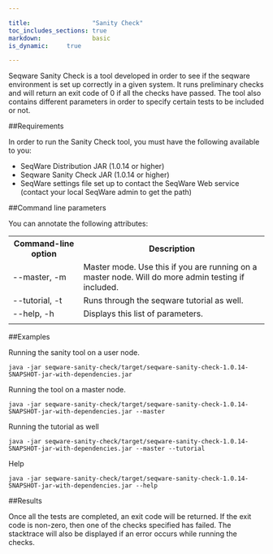 ```yaml
---

title:                 "Sanity Check"
toc_includes_sections: true
markdown:              basic
is_dynamic:		true

---
```


Seqware Sanity Check is a tool developed in order to see if the seqware environment is set up correctly in a given system. It runs preliminary checks and will return an exit code of 0 if all the checks have passed. The tool also contains different parameters in order to specify certain tests to be included or not.

##Requirements

In order to run the Sanity Check tool, you must have the following available to you:

* SeqWare Distribution JAR (1.0.14 or higher)
* Seqware Sanity Check JAR (1.0.14 or higher)
* SeqWare settings file set up to contact the SeqWare Web service (contact your local SeqWare admin to get the path)

##Command line parameters

You can annotate the following attributes:
<table><tr><th>
Command-line option</th>	<th>Description</th></tr>
<tr><td>
--master, -m</td>	<td>Master mode. Use this if you are running on a master node. Will do more admin testing if included.</td></tr><tr><td>
--tutorial, -t</td><td>Runs through the seqware tutorial as well.</td></tr><tr><td>
--help, -h	</td>	<td>Displays this list of parameters.</td></tr><tr><td>
</table>


##Examples

Running the sanity tool on a user node.

	java -jar seqware-sanity-check/target/seqware-sanity-check-1.0.14-SNAPSHOT-jar-with-dependencies.jar

Running the tool on a master node.

	java -jar seqware-sanity-check/target/seqware-sanity-check-1.0.14-SNAPSHOT-jar-with-dependencies.jar --master

Running the tutorial as well

	java -jar seqware-sanity-check/target/seqware-sanity-check-1.0.14-SNAPSHOT-jar-with-dependencies.jar --master --tutorial

Help

	java -jar seqware-sanity-check/target/seqware-sanity-check-1.0.14-SNAPSHOT-jar-with-dependencies.jar --help


##Results

Once all the tests are completed, an exit code will be returned. If the exit code is non-zero, then one of the checks specified has failed. The stacktrace will also be displayed if an error occurs while running the checks.

